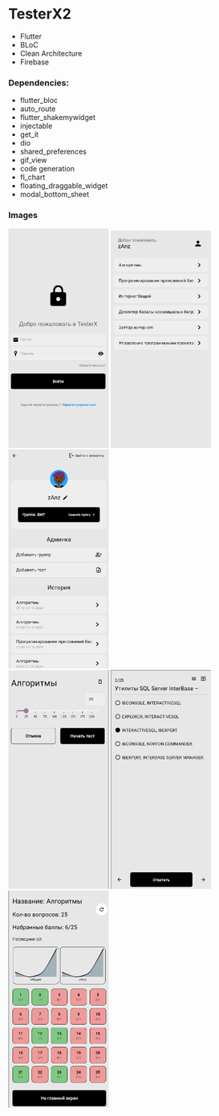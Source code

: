 # TesterX2

- Flutter
- BLoC
- Clean Architecture
- Firebase

### Dependencies:

- flutter_bloc
- auto_route
- flutter_shakemywidget
- injectable
- get_it
- dio
- shared_preferences
- gif_view
- code generation
- fl_chart
- floating_draggable_widget
- modal_bottom_sheet


### Images

<div>
  <img src="https://github.com/zanz9/TesterX2/blob/main/imagesForGit/login.png?raw=true" width=200 />
  <img src="https://github.com/zanz9/TesterX2/blob/main/imagesForGit/home.png?raw=true" width=200 />
  <img src="https://github.com/zanz9/TesterX2/blob/main/imagesForGit/profile.png?raw=true" width=200 />
</div>

<div>
  <img src="https://github.com/zanz9/TesterX2/blob/main/imagesForGit/test_preview.png?raw=true" width=200 />
  <img src="https://github.com/zanz9/TesterX2/blob/main/imagesForGit/test_process.png?raw=true" width=200 />
  <img src="https://github.com/zanz9/TesterX2/blob/main/imagesForGit/test_finish.png?raw=true" width=200 />
</div>
